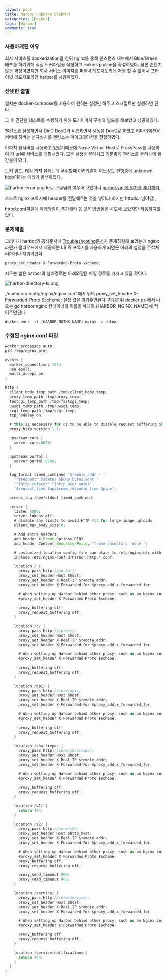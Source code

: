 ```yaml
---
layout: post
title: Harbor unknown blob에러
categories: [Docker]
tags: [Harbor]
comments: true
---
```



### 사용하게된 이유

회사 서비스를 dockerization을 한뒤 nginx를 통해 인스턴스 내부에서 Blue/Green 배포를 하기위해 직접 도커파일을 작성하고 jenkins pipline을 작성하였다.
물론 순탄치 않은 과정이였지만 회사 서비스 이미지를 퍼블릭 레포지토리에 저장 할 수 없어서 프라이빗 레포지토리인 harbor를 사용하였다. 

### 산뜻한 출발

설치는 docker-compose를 사용하여 원하는 설정만 해주고 스크립트만 실행하면 된다. 

그 후 간단한 테스트를 수행하기 위해 도커이미지 푸쉬와 빌드를 해보았고 성공하였다. 

젠킨스를 설정하면서 DinD DooD와 씨름하면서 설정을 DooD로 하였고
리다이렉션용 서버에 하버는 신규설치를 젠킨스는 마이그레이션을 진행하였다.

아파치 웹서버를 사용하고 있었기때문에 Name Virtual Host로 ProxyPass를 사용하여 각 url에 서비스를 매핑시켰다.
모든 설정을 끝마치고 기분좋게 젠킨스를 돌리는데 빨간불이 떴다.

도커 빌드, 태깅 까지 잘돼는데 푸쉬할때 아래와같이 어느정도 진행중에 unknown blob이라는 에러가 발생하였다.

![harbor-error.png](https://lcc3108.github.io/img/2020-11/harbor/Untitled.png)
바로 구글님께 여쭈어 보았더니 [harbor.yml에 뭔가를 추가해라](https://github.com/docker/distribution/issues/970#issuecomment-284227065), 




호스트 nginx 프록시에 header를 전달해주는 것을 넣어라(하지만 httpd라 넘어감),

[httpd.conf파일에 아래와같이 추가해라](https://stackoverflow.com/questions/51508146/blob-unknown-when-pushing-to-custom-registry-through-apache-proxy) 등 많은 방법들을 시도해 보았지만 작동하지않았다.

### 문제해결

그러다가 harbor의 공식문서에 [Troubleshooting문서](https://goharbor.io/docs/2.1.0/install-config/troubleshoot-installation/)가 존재하길래 보았는데 nginx라던가 클라우드에서 제공하는 LB 즉 프록시를 사용하게 되면은 아래의 설정을 주석처리하거나 지워야한다.

```groovy
proxy_set_header X-Forwarded-Proto $scheme;
```

지우는 법은 harbor의 설치경로는 아래와같은 파일 경로를 가지고 있을 것이다. 

![harbor-directory-ls.png](https://lcc3108.github.io/img/2020-11/harbor/Untitled%201.png)

./common/config/nginx/nginx.conf 에서 위의 proxy_set_header X-Forwarded-Proto $scheme; 설정 값을 지워주면된다. 
지워준뒤 docker ps 해서 나오는 go harbor nginx 컨테이너의 이름을 아래의 {HARBOR_NGINX_NAME}에 적어주면된다.

```groovy
docker exec -it {HARBOR_NGINX_NAME} nginx -s reload
```

### 수정된 nginx.conf 파일
```groovy
worker_processes auto;
pid /tmp/nginx.pid;

events {
  worker_connections 1024;
  use epoll;
  multi_accept on;
}

http {
  client_body_temp_path /tmp/client_body_temp;
  proxy_temp_path /tmp/proxy_temp;
  fastcgi_temp_path /tmp/fastcgi_temp;
  uwsgi_temp_path /tmp/uwsgi_temp;
  scgi_temp_path /tmp/scgi_temp;
  tcp_nodelay on;

  # this is necessary for us to be able to disable request buffering in all cases
  proxy_http_version 1.1;

  upstream core {
    server core:8080;
  }

  upstream portal {
    server portal:8080;
  }

  log_format timed_combined '$remote_addr - '
    '"$request" $status $body_bytes_sent '
    '"$http_referer" "$http_user_agent" '
    '$request_time $upstream_response_time $pipe';

  access_log /dev/stdout timed_combined;

  server {
    listen 8080;
    server_tokens off;
    # disable any limits to avoid HTTP 413 for large image uploads
    client_max_body_size 0;

    # Add extra headers
    add_header X-Frame-Options DENY;
    add_header Content-Security-Policy "frame-ancestors 'none'";

    # costumized location config file can place to /etc/nginx/etc with prefix harbor.http. and suffix .conf
    include /etc/nginx/conf.d/harbor.http.*.conf;

    location / {
      proxy_pass http://portal/;
      proxy_set_header Host $host;
      proxy_set_header X-Real-IP $remote_addr;
      proxy_set_header X-Forwarded-For $proxy_add_x_forwarded_for;

      # When setting up Harbor behind other proxy, such as an Nginx instance, remove the below line if the proxy already has similar settings.
      #proxy_set_header X-Forwarded-Proto $scheme;
      
      proxy_buffering off;
      proxy_request_buffering off;
    }

    location /c/ {
      proxy_pass http://core/c/;
      proxy_set_header Host $host;
      proxy_set_header X-Real-IP $remote_addr;
      proxy_set_header X-Forwarded-For $proxy_add_x_forwarded_for;

      # When setting up Harbor behind other proxy, such as an Nginx instance, remove the below line if the proxy already has similar settings.
      #proxy_set_header X-Forwarded-Proto $scheme;
      
      proxy_buffering off;
      proxy_request_buffering off;
    }

    location /api/ {
      proxy_pass http://core/api/;
      proxy_set_header Host $host;
      proxy_set_header X-Real-IP $remote_addr;
      proxy_set_header X-Forwarded-For $proxy_add_x_forwarded_for;

      # When setting up Harbor behind other proxy, such as an Nginx instance, remove the below line if the proxy already has similar settings.
      #proxy_set_header X-Forwarded-Proto $scheme;
      
      proxy_buffering off;
      proxy_request_buffering off;
    }

    location /chartrepo/ {
      proxy_pass http://core/chartrepo/;
      proxy_set_header Host $host;
      proxy_set_header X-Real-IP $remote_addr;
      proxy_set_header X-Forwarded-For $proxy_add_x_forwarded_for;

      # When setting up Harbor behind other proxy, such as an Nginx instance, remove the below line if the proxy already has similar settings.
      #proxy_set_header X-Forwarded-Proto $scheme;
      
      proxy_buffering off;
      proxy_request_buffering off;
    }

    location /v1/ {
      return 404;
    }

    location /v2/ {
      proxy_pass http://core/v2/;
      proxy_set_header Host $http_host;
      proxy_set_header X-Real-IP $remote_addr;
      proxy_set_header X-Forwarded-For $proxy_add_x_forwarded_for;

      # When setting up Harbor behind other proxy, such as an Nginx instance, remove the below line if the proxy already has similar settings.
      #proxy_set_header X-Forwarded-Proto $scheme;
      proxy_buffering off;
      proxy_request_buffering off;

      proxy_send_timeout 900;
      proxy_read_timeout 900;
    }

    location /service/ {
      proxy_pass http://core/service/;
      proxy_set_header Host $host;
      proxy_set_header X-Real-IP $remote_addr;
      proxy_set_header X-Forwarded-For $proxy_add_x_forwarded_for;

      # When setting up Harbor behind other proxy, such as an Nginx instance, remove the below line if the proxy already has similar settings.
      #proxy_set_header X-Forwarded-Proto $scheme;

      proxy_buffering off;
      proxy_request_buffering off;
    }

    location /service/notifications {
      return 404;
    }
  }
}

```